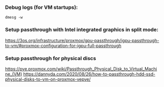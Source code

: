 ### Debug logs (for VM startups):
```
dmesg -w
```

### Setup passthrough with Intel integrated graphics in split mode:
https://3os.org/infrastructure/proxmox/gpu-passthrough/igpu-passthrough-to-vm/#proxmox-configuration-for-igpu-full-passthrough

### Setup passthrough for physical discs
https://pve.proxmox.com/wiki/Passthrough_Physical_Disk_to_Virtual_Machine_(VM)
https://dannyda.com/2020/08/26/how-to-passthrough-hdd-ssd-physical-disks-to-vm-on-proxmox-vepve/

